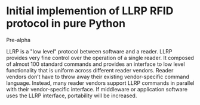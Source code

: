 Initial implemention of LLRP RFID protocol in pure Python
=========================================================

Pre-alpha

LLRP is a "low level" protocol between software and a reader. LLRP provides very fine control over the operation of a single reader. It composed of almost 100 standard commands and provides an interface to low level functionality that is uniform across different reader vendors. Reader vendors don’t have to throw away their existing vendor-specific command language. Instead, many reader vendors support LLRP commands in parallel with their vendor-specific interface. If middleware or application software uses the LLRP interface, portability will be increased.
